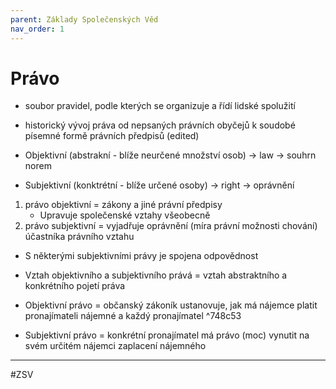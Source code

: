 ```yaml
---
parent: Základy Společenských Věd
nav_order: 1
---
```

# Právo

- soubor pravidel, podle kterých se organizuje a řídí lidské spolužití
- historický vývoj práva od nepsaných právních obyčejů k soudobé písemné formě právních předpisů (edited)

- Objektivní (abstrakní - blíže neurčené množství osob) -> law -> souhrn norem 
- Subjektivní (konktrétní - blíže určené osoby) -> right -> oprávnění

1) právo objektivní = zákony a jiné právní předpisy 
	- Upravuje společenské vztahy všeobecně
2) právo subjektivní = vyjadřuje oprávnění (míra právní možnosti chování) 	účastníka právního vztahu

- S některými subjektivními právy je spojena odpovědnost

- Vztah objektivního a subjektivního prává = vztah abstraktního a konkrétního pojetí práva
- Objektivní právo = občanský zákoník ustanovuje, jak má nájemce platit pronajímateli nájemné a každý pronajímatel ^748c53
- Subjektivní právo = konkrétní pronajímatel má právo (moc) vynutit na svém určitém nájemci zaplacení nájemného 

---
#ZSV 